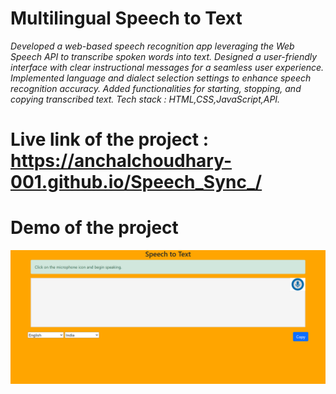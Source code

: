 # Multilingual Speech to Text
_Developed a web-based speech recognition app leveraging the Web Speech API to transcribe spoken
words into text.
Designed a user-friendly interface with clear instructional messages for a seamless user experience.
Implemented language and dialect selection settings to enhance speech recognition accuracy.
Added functionalities for starting, stopping, and copying transcribed text.
Tech stack : HTML,CSS,JavaScript,API._
# Live link of the project : https://anchalchoudhary-001.github.io/Speech_Sync_/
# Demo of the project
![cheese](https://github.com/AnchalChoudhary-001/My_portfolio/blob/main/Capture2.PNG)
 
